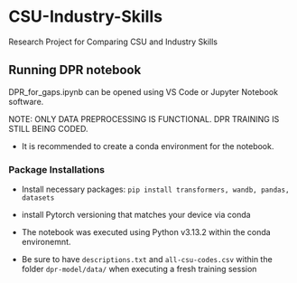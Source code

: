 # CSU-Industry-Skills

Research Project for Comparing CSU and Industry Skills

## Running DPR notebook

DPR_for_gaps.ipynb can be opened using VS Code or Jupyter Notebook software.

NOTE: ONLY DATA PREPROCESSING IS FUNCTIONAL. DPR TRAINING IS STILL BEING CODED.

- It is recommended to create a conda environment for the notebook.

### Package Installations

- Install necessary packages: `pip install transformers, wandb, pandas, datasets`

- install Pytorch versioning that matches your device via conda 

- The notebook was executed using Python v3.13.2 within the conda environemnt.

- Be sure to have `descriptions.txt` and `all-csu-codes.csv` within the folder `dpr-model/data/` when executing a fresh training session
